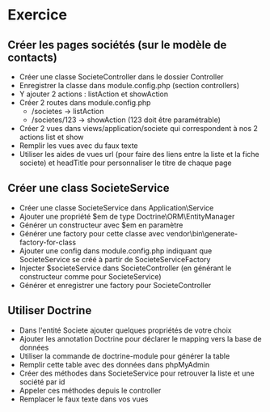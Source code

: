 # Exercice

## Créer les pages sociétés (sur le modèle de contacts)

* Créer une classe SocieteController dans le dossier Controller
* Enregistrer la classe dans module.config.php (section controllers)
* Y ajouter 2 actions : listAction et showAction
* Créer 2 routes dans module.config.php
  * /societes -> listAction
  * /societes/123 -> showAction (123 doit être paramétrable)
* Créer 2 vues dans views/application/societe qui correspondent à
nos 2 actions list et show
* Remplir les vues avec du faux texte
* Utiliser les aides de vues url (pour faire des liens entre
la liste et la fiche societe) et headTitle pour personnaliser
le titre de chaque page

## Créer une class SocieteService

* Créer une classe SocieteService dans Application\Service
* Ajouter une propriété $em de type Doctrine\ORM\EntityManager
* Générer un constructeur avec $em en paramètre
* Générer une factory pour cette classe avec vendor\bin\generate-factory-for-class
* Ajouter une config dans module.config.php indiquant que SocieteService se
créé à partir de SocieteServiceFactory
* Injecter $societeService dans SocieteController (en générant le constructeur
comme pour SocieteService)
* Générer et enregistrer une factory pour SocieteController

## Utiliser Doctrine

* Dans l'entité Societe ajouter quelques propriétés de votre choix
* Ajouter les annotation Doctrine pour déclarer le mapping vers la base de données
* Utiliser la commande de doctrine-module pour générer la table
* Remplir cette table avec des données dans phpMyAdmin
* Créer des méthodes dans SocieteService pour retrouver la liste et une société
par id
* Appeler ces méthodes depuis le controller
* Remplacer le faux texte dans vos vues